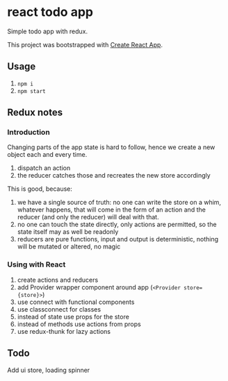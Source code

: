 # react todo app

Simple todo app with redux.

This project was bootstrapped with [Create React App](https://github.com/facebookincubator/create-react-app).

## Usage

1. `npm i`
2. `npm start`

## Redux notes

### Introduction

Changing parts of the app state is hard to follow, hence we create a new object
each and every time.

1. dispatch an action
2. the reducer catches those and recreates the new store accordingly

This is good, because:

1. we have a single source of truth: no one can write the store on a whim,
   whatever happens, that will come in the form of an action and the
   reducer (and only the reducer) will deal with that.
2. no one can touch the state directly, only actions are permitted,
   so the state itself may as well be readonly
3. reducers are pure functions, input and output is deterministic,
   nothing will be mutated or altered, no magic

### Using with React

1. create actions and reducers
2. add Provider wrapper component around app (`<Provider store={store}>`)
3. use connect with functional components
4. use classconnect for classes
5. instead of state use props for the store
6. instead of methods use actions from props
7. use redux-thunk for lazy actions

## Todo

Add ui store, loading spinner
